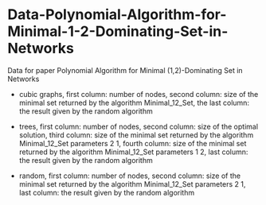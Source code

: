 # Data-Polynomial-Algorithm-for-Minimal-1-2-Dominating-Set-in-Networks
Data for paper Polynomial Algorithm for Minimal (1,2)-Dominating Set in Networks

- cubic graphs, first column: number of nodes, second column: size of the minimal set returned by the algorithm Minimal_12_Set, the last column: the result given by the random algorithm

- trees, first column: number of nodes, second column: size of the optimal solution, third column: size of the minimal set returned by the algorithm Minimal_12_Set parameters 2 1, fourth column: size of the minimal set returned by the algorithm Minimal_12_Set parameters 1 2, last column: the result given by the random algorithm

- random, first column: number of nodes, second column: size of the minimal set returned by the algorithm Minimal_12_Set parameters 2 1, last column:  the result given by the random algorithm
